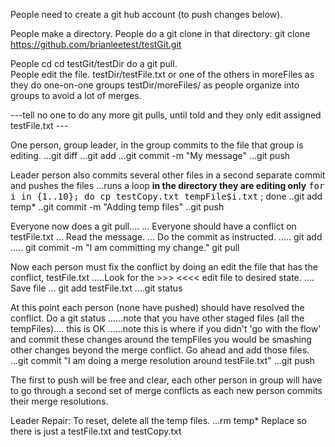 People need to create a git hub account (to push changes below).

People make a directory.
People do a git clone in that directory:
git clone https://github.com/brianleetest/testGit.git

People cd cd testGit/testDir do a git pull.  
People edit the file. 
  testDir/testFile.txt 
  or one of the others in moreFiles as they do one-on-one groups testDir/moreFiles/
  as people organize into groups to avoid a lot of merges.


---tell no one to do any more git pulls, until told and they only edit assigned  testFile.txt ---

One person, group leader, in the group commits to the file that group is editing.
...git diff
...git add
...git commit -m "My message"
...git push


Leader person also commits several other files in a second separate commit and pushes the files 
...runs a loop <b>in the directory they are editing only</b>  <tt>for i in {1..10}; do cp testCopy.txt tempFile$i.txt</tt> ; done
..git add temp*
..git commit -m "Adding temp files"
..git push

Everyone now does a git pull....
... Everyone should have a conflict on testFile.txt
... Read the message.
... Do the commit as instructed.
..... git add
..... git commit -m  "I am committing my change."
git pull

Now each person must fix the conflict by doing an edit the file that has the conflict, testFile.txt
.....Look for the >>>  <<<<  edit file to desired state.
.... Save file
... git add testFile.txt
....git status

At this point each person (none have pushed) should have resolved the conflict. Do a git status
......note that you have other staged files (all the tempFiles).... this is OK
......note this is where if you didn't 'go with the flow' and commit these changes around the tempFiles you would be smashing other changes beyond the merge conflict.  Go ahead and add those files.
...git commit "I am doing a merge resolution around testFile.txt"
...git push

The first to push will be free and clear, each other person in group will have to go through
a second set of  merge conflicts as each new person commits their merge resolutions.


Leader Repair:  To reset, delete all the temp files.
...rm temp* 
Replace so there is just a testFile.txt  and testCopy.txt

